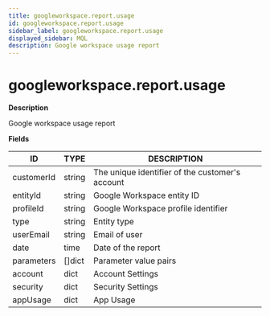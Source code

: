 ```yaml
---
title: googleworkspace.report.usage
id: googleworkspace.report.usage
sidebar_label: googleworkspace.report.usage
displayed_sidebar: MQL
description: Google workspace usage report
---
```


# googleworkspace.report.usage

**Description**

Google workspace usage report

**Fields**

| ID         | TYPE           | DESCRIPTION                                     |
| ---------- | -------------- | ----------------------------------------------- |
| customerId | string         | The unique identifier of the customer's account |
| entityId   | string         | Google Workspace entity ID                      |
| profileId  | string         | Google Workspace profile identifier             |
| type       | string         | Entity type                                     |
| userEmail  | string         | Email of user                                   |
| date       | time           | Date of the report                              |
| parameters | &#91;&#93;dict | Parameter value pairs                           |
| account    | dict           | Account Settings                                |
| security   | dict           | Security Settings                               |
| appUsage   | dict           | App Usage                                       |
